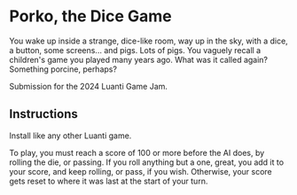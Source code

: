 # Porko, the Dice Game

You wake up inside a strange, dice-like room, way up in the sky, with a dice, a button, some screens... and pigs. Lots of pigs. You vaguely recall a children's game you played many years ago. What was it called again? Something porcine, perhaps?

Submission for the 2024 Luanti Game Jam.

## Instructions

Install like any other Luanti game.

To play, you must reach a score of 100 or more before the AI does, by rolling the die, or passing. If you roll anything but a one, great, you add it to your score, and keep rolling, or pass, if you wish. Otherwise, your score gets reset to where it was last at the start of your turn.
